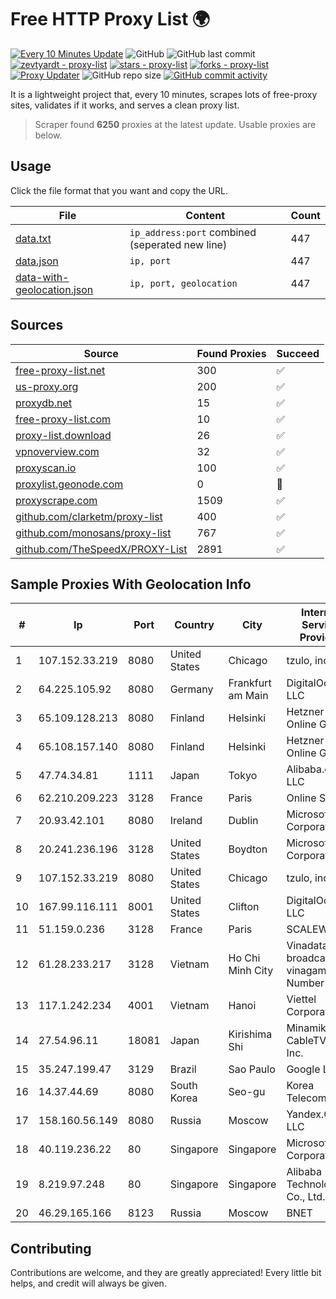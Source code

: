 
# Free HTTP Proxy List 🌍

[![Every 10 Minutes Update](https://github.com/mertguvencli/http-proxy-list/actions/workflows/main.yml/badge.svg?branch=main)](https://github.com/mertguvencli/http-proxy-list/actions/workflows/main.yml)
![GitHub](https://img.shields.io/github/license/mertguvencli/http-proxy-list)
![GitHub last commit](https://img.shields.io/github/last-commit/mertguvencli/http-proxy-list)
[![zevtyardt - proxy-list](https://img.shields.io/static/v1?label=zevtyardt&message=proxy-list&color=blue&logo=github)](https://github.com/zevtyardt/proxy-list "Go to GitHub repo")
[![stars - proxy-list](https://img.shields.io/github/stars/zevtyardt/proxy-list?style=social)](https://github.com/zevtyardt/proxy-list)
[![forks - proxy-list](https://img.shields.io/github/forks/zevtyardt/proxy-list?style=social)](https://github.com/zevtyardt/proxy-list)
[![Proxy Updater](https://github.com/zevtyardt/proxy-list/workflows/Proxy%20Updater/badge.svg)](https://github.com/zevtyardt/proxy-list/actions?query=workflow:"Proxy+Updater")
![GitHub repo size](https://img.shields.io/github/repo-size/zevtyardt/proxy-list)
[![GitHub commit activity](https://img.shields.io/github/commit-activity/m/zevtyardt/proxy-list?logo=commits)](https://github.com/zevtyardt/proxy-list/commits/main)

It is a lightweight project that, every 10 minutes, scrapes lots of free-proxy sites, validates if it works, and serves a clean proxy list.

> Scraper found **6250** proxies at the latest update. Usable proxies are below.

## Usage

Click the file format that you want and copy the URL.

|File|Content|Count|
|----|-------|-----|
|[data.txt](https://raw.githubusercontent.com/mertguvencli/http-proxy-list/main/proxy-list/data.txt)|`ip_address:port` combined (seperated new line)|447|
|[data.json](https://raw.githubusercontent.com/mertguvencli/http-proxy-list/main/proxy-list/data.json)|`ip, port`|447|
|[data-with-geolocation.json](https://raw.githubusercontent.com/mertguvencli/http-proxy-list/main/proxy-list/data-with-geolocation.json)|`ip, port, geolocation`|447|

## Sources

|Source|Found Proxies|Succeed|
|------|-------------|-------|
|[free-proxy-list.net](https://free-proxy-list.net)|300|✅|
|[us-proxy.org](https://www.us-proxy.org)|200|✅|
|[proxydb.net](http://proxydb.net)|15|✅|
|[free-proxy-list.com](https://free-proxy-list.com/?page=&port=&type%5B%5D=http&type%5B%5D=https&up_time=0&search=Search)|10|✅|
|[proxy-list.download](https://www.proxy-list.download/HTTP)|26|✅|
|[vpnoverview.com](https://vpnoverview.com/privacy/anonymous-browsing/free-proxy-servers)|32|✅|
|[proxyscan.io](https://www.proxyscan.io)|100|✅|
|[proxylist.geonode.com](https://proxylist.geonode.com/api/proxy-list?limit=300&page=1&sort_by=lastChecked&sort_type=desc&protocols=http,https)|0|🚫|
|[proxyscrape.com](https://api.proxyscrape.com/v2/?request=displayproxies&protocol=http&timeout=10000&country=all&ssl=all&anonymity=all)|1509|✅|
|[github.com/clarketm/proxy-list](https://raw.githubusercontent.com/clarketm/proxy-list/master/proxy-list-raw.txt)|400|✅|
|[github.com/monosans/proxy-list](https://raw.githubusercontent.com/monosans/proxy-list/main/proxies/http.txt)|767|✅|
|[github.com/TheSpeedX/PROXY-List](https://raw.githubusercontent.com/TheSpeedX/PROXY-List/master/http.txt)|2891|✅|


## Sample Proxies With Geolocation Info

|#|Ip|Port|Country|City|Internet Service Provider|
|-|--|----|-------|----|-------------------------|
|1|107.152.33.219|8080|United States|Chicago|tzulo, inc.|
|2|64.225.105.92|8080|Germany|Frankfurt am Main|DigitalOcean, LLC|
|3|65.109.128.213|8080|Finland|Helsinki|Hetzner Online GmbH|
|4|65.108.157.140|8080|Finland|Helsinki|Hetzner Online GmbH|
|5|47.74.34.81|1111|Japan|Tokyo|Alibaba.com LLC|
|6|62.210.209.223|3128|France|Paris|Online S.A.S.|
|7|20.93.42.101|8080|Ireland|Dublin|Microsoft Corporation|
|8|20.241.236.196|3128|United States|Boydton|Microsoft Corporation|
|9|107.152.33.219|8080|United States|Chicago|tzulo, inc.|
|10|167.99.116.111|8001|United States|Clifton|DigitalOcean, LLC|
|11|51.159.0.236|3128|France|Paris|SCALEWAY|
|12|61.28.233.217|3128|Vietnam|Ho Chi Minh City|Vinadata broadcast via vinagame AS Number|
|13|117.1.242.234|4001|Vietnam|Hanoi|Viettel Corporation|
|14|27.54.96.11|18081|Japan|Kirishima Shi|Minamikyusyu CableTV Net Inc.|
|15|35.247.199.47|3129|Brazil|Sao Paulo|Google LLC|
|16|14.37.44.69|8080|South Korea|Seo-gu|Korea Telecom|
|17|158.160.56.149|8080|Russia|Moscow|Yandex.Cloud LLC|
|18|40.119.236.22|80|Singapore|Singapore|Microsoft Corporation|
|19|8.219.97.248|80|Singapore|Singapore|Alibaba (US) Technology Co., Ltd.|
|20|46.29.165.166|8123|Russia|Moscow|BNET|



## Contributing

Contributions are welcome, and they are greatly appreciated! Every
little bit helps, and credit will always be given.

